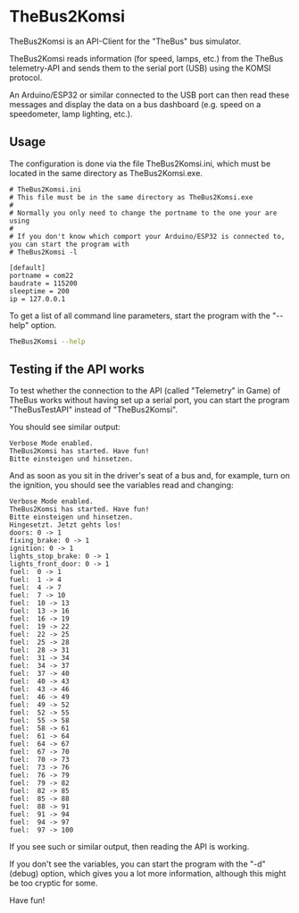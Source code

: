 # TheBus2Komsi

TheBus2Komsi is an API-Client for the "TheBus" bus simulator.<br>

TheBus2Komsi reads information (for speed, lamps, etc.) from the TheBus telemetry-API and sends them to the serial port (USB) using the KOMSI protocol.

An Arduino/ESP32 or similar connected to the USB port can then read these messages and display the data on a bus dashboard (e.g. speed on a speedometer, lamp lighting, etc.).

## Usage

The configuration is done via the file TheBus2Komsi.ini, which must be located in the same directory as TheBus2Komsi.exe.

```
# TheBus2Komsi.ini
# This file must be in the same directory as TheBus2Komsi.exe
#
# Normally you only need to change the portname to the one your are using
# 
# If you don't know which comport your Arduino/ESP32 is connected to, you can start the program with
# TheBus2Komsi -l

[default]
portname = com22
baudrate = 115200
sleeptime = 200
ip = 127.0.0.1
```


To get a list of all command line parameters, start the program with the "--help" option.

  ```sh
  TheBus2Komsi --help
  ```


## Testing if the API works

To test whether the connection to the API (called "Telemetry" in Game) of TheBus works without having set up a serial port, you can start the program "TheBusTestAPI" instead of "TheBus2Komsi".

You should see similar output:
  ```
Verbose Mode enabled.
TheBus2Komsi has started. Have fun!
Bitte einsteigen und hinsetzen.
  ```

And as soon as you sit in the driver's seat of a bus and, for example, turn on the ignition, you should see the variables read and changing:

  ```
Verbose Mode enabled.
TheBus2Komsi has started. Have fun!
Bitte einsteigen und hinsetzen.
Hingesetzt. Jetzt gehts los!
doors: 0 -> 1
fixing_brake: 0 -> 1
ignition: 0 -> 1
lights_stop_brake: 0 -> 1
lights_front_door: 0 -> 1
fuel:  0 -> 1
fuel:  1 -> 4
fuel:  4 -> 7
fuel:  7 -> 10
fuel:  10 -> 13
fuel:  13 -> 16
fuel:  16 -> 19
fuel:  19 -> 22
fuel:  22 -> 25
fuel:  25 -> 28
fuel:  28 -> 31
fuel:  31 -> 34
fuel:  34 -> 37
fuel:  37 -> 40
fuel:  40 -> 43
fuel:  43 -> 46
fuel:  46 -> 49
fuel:  49 -> 52
fuel:  52 -> 55
fuel:  55 -> 58
fuel:  58 -> 61
fuel:  61 -> 64
fuel:  64 -> 67
fuel:  67 -> 70
fuel:  70 -> 73
fuel:  73 -> 76
fuel:  76 -> 79
fuel:  79 -> 82
fuel:  82 -> 85
fuel:  85 -> 88
fuel:  88 -> 91
fuel:  91 -> 94
fuel:  94 -> 97
fuel:  97 -> 100
  ```

If you see such or similar output, then reading the API is working.

If you don't see the variables, you can start the program with the "-d" (debug) option, which gives you a lot more information, although this might be too cryptic for some.

Have fun!
